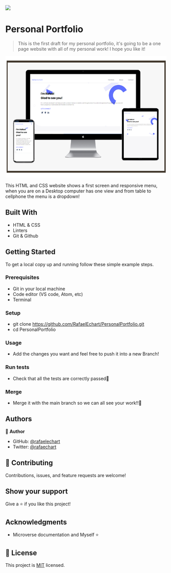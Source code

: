 ![](https://img.shields.io/badge/Microverse-blueviolet)

# Personal Portfolio

> This is the first draft for my personal portfolio, it's going to be a one page website with all of my personal work! I hope you like it!

![screenshot](./assets/app_screenshot.png)

This HTML and CSS website shows a first screen and responsive menu, when you are on a Desktop computer has one view and from table to cellphone the menu is a dropdown!

## Built With

- HTML & CSS
- Linters
- Git & Github

## Getting Started

To get a local copy up and running follow these simple example steps.

### Prerequisites

- Git in your local machine
- Code editor (VS code, Atom, etc)
- Terminal

### Setup

- git clone https://github.com/RafaelEchart/PersonalPortfolio.git
- cd PersonalPortfolio

### Usage

- Add the changes you want and feel free to push it into a new Branch!

### Run tests

- Check that all the tests are correctly passed🤝

### Merge

- Merge it with the main branch so we can all see your work!!🤝



## Authors

👤 **Author**

- GitHub: [@rafaelechart](https://github.com/rafaelechart)
- Twitter: [@rafaechart](https://twitter.com/rafaechart)



## 🤝 Contributing

Contributions, issues, and feature requests are welcome!


## Show your support

Give a ⭐️ if you like this project!

## Acknowledgments

- Microverse documentation and Myself ⭐️

## 📝 License

This project is [MIT](./MIT.md) licensed.
